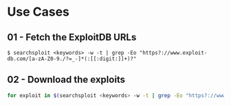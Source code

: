 # Use Cases

## 01 - Fetch the ExploitDB URLs

```
$ searchsploit <keywords> -w -t | grep -Eo "https?://www.exploit-db.com/[a-zA-Z0-9./?=_-]*(:[[:digit:]]+)?"
```

## 02 - Download the exploits

```bash
for exploit in $(searchsploit <keywords> -w -t | grep -Eo "https?://www.exploit-db.com/[a-zA-Z0-9./?=_-]*(:[[:digit:]]+)?"); do exploit_name=$(echo $exploit | cut -d "/" -f 5) && url=$(echo $exploit | sed 's/exploits/raw/') && wget -q --no-check-certificate $url -O $exploit_name; done
```